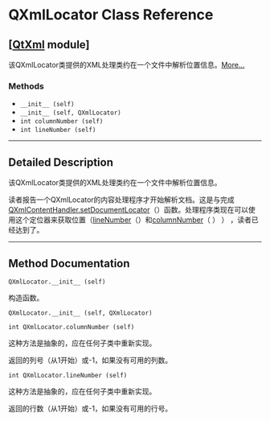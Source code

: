 # QXmlLocator Class Reference

## [[QtXml](index.htm) module]

该QXmlLocator类提供的XML处理类约在一个文件中解析位置信息。[More...](#details)

### Methods

*   `__init__ (self)`
*   `__init__ (self, QXmlLocator)`
*   `int columnNumber (self)`
*   `int lineNumber (self)`

* * *

## Detailed Description

该QXmlLocator类提供的XML处理类约在一个文件中解析位置信息。

读者报告一个QXmlLocator的内容处理程序才开始解析文档。这是与完成[QXmlContentHandler.setDocumentLocator](qxmlcontenthandler.html#setDocumentLocator)（）函数。处理程序类现在可以使用这个定位器来获取位置（[lineNumber](qxmllocator.html#lineNumber)（）和[columnNumber](qxmllocator.html#columnNumber)（ ） ） ，读者已经达到了。

* * *

## Method Documentation

```
QXmlLocator.__init__ (self)
```

构造函数。

```
QXmlLocator.__init__ (self, QXmlLocator)
```

```
int QXmlLocator.columnNumber (self)
```

这种方法是抽象的，应在任何子类中重新实现。

返回的列号（从1开始）或-1，如果没有可用的列数。

```
int QXmlLocator.lineNumber (self)
```

这种方法是抽象的，应在任何子类中重新实现。

返回的行数（从1开始）或-1，如果没有可用的行号。